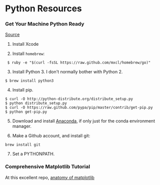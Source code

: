 # Python Resources
### Get Your Machine Python Ready
[Source](http://www.pyladies.com/blog/Get-Your-Mac-Ready-for-Python-Programming/)
1. Install Xcode

2. Install `homebrew`: 
```
 $ ruby -e "$(curl -fsSL https://raw.github.com/mxcl/homebrew/go)"
```

3. Install Python 3. I don't normally bother with Python 2.
```
$ brew install python3
```

4. Install pip.
```
$ curl -O http://python-distribute.org/distribute_setup.py
$ python distribute_setup.py
$ curl -O https://raw.github.com/pypa/pip/master/contrib/get-pip.py
$ python get-pip.py
```

5. Download and install [Anaconda](https://docs.continuum.io/anaconda/install-macos.html#macos-command-line-install), if only just for the conda environment manager.

6. Make a Github account, and install git:
```
brew install git
```

7. Set a PYTHONPATH.

### Comprehensive Matplotlib Tutorial
At this excellent repo, [anatomy of matplotlib](https://github.com/WeatherGod/AnatomyOfMatplotlib)  
